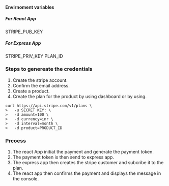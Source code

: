 #### Envirnoment variables

##### For React App

STRIPE_PUB_KEY

##### For Express App

STRIPE_PRIV_KEY
PLAN_ID

### Steps to genereate the credentials

1. Create the stripe account.
2. Confirm the email address.
3. Create a product.
4. Create the plan for the product by using dashboard or by using.

```
curl https://api.stripe.com/v1/plans \
>   -u SECRET KEY: \
>   -d amount=100 \
>   -d currency=inr \
>   -d interval=month \
>   -d product=PRODUCT_ID
```

### Prcoess

1. The react App initiat the payment and generate the payment token.
2. The payment token is then send to express app.
3. The express app then creates the stripe customer and subcribe it to the plan.
4. The react app then confirms the payment and displays the message in the console.
